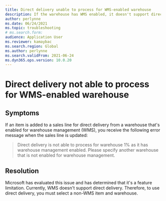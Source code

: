```yaml
--- 
title: Direct delivery unable to process for WMS-enabled warehouse 
description: If the warehouse has WMS enabled, it doesn't support direct delivery. To use direct delivery, you must select a non-WMS item and warehouse. 
author: perlynne 
ms.date: 06/24/2021 
ms.topic: troubleshooting 
# ms.search.form:  
audience: Application User 
ms.reviewer: kamaybac 
ms.search.region: Global 
ms.author: perlynne 
ms.search.validFrom: 2021-06-24 
ms.dyn365.ops.version: 10.0.20 
--- 
```

# Direct delivery not able to process for WMS-enabled warehouse

## Symptoms

If an item is added to a sales line for direct delivery from a warehouse that's enabled for warehouse management (WMS), you receive the following error message when the sales line is updated:

> Direct delivery is not able to process for warehouse 1% as it has warehouse management enabled. Please specify another warehouse that is not enabled for warehouse management.

## Resolution

Microsoft has evaluated this issue and has determined that it's a feature limitation. Currently, WMS doesn't support direct delivery. Therefore, to use direct delivery, you must select a non-WMS item and warehouse.
